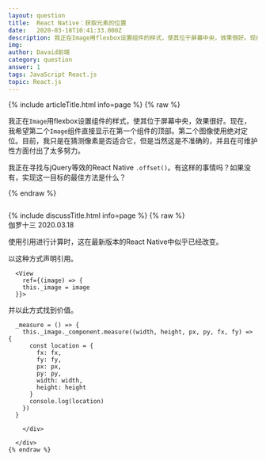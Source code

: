 ```yaml
---
layout: question
title:  React Native：获取元素的位置
date:   2020-03-18T10:41:33.000Z
description: 我正在Image用flexbox设置组件的样式，使其位于屏幕中央，效果很好。现在，我希望第二个Image组件直接显示在第一个组件的顶部。第二个图像使用绝对...
img: 
author: Davaid前端
category: question
answer: 1
tags: JavaScript React.js
topic: React.js
---
```

<div class="article-root">
  <div class="article">
    {% include articleTitle.html info=page %}
    {% raw %}
    <div class="article-content"><p><font style="vertical-align: inherit;"><font style="vertical-align: inherit;">我正在</font></font><code>Image</code><font style="vertical-align: inherit;"><font style="vertical-align: inherit;">用flexbox设置组件的样式，使其位于屏幕中央，效果很好。</font><font style="vertical-align: inherit;">现在，我希望第二个</font></font><code>Image</code><font style="vertical-align: inherit;"><font style="vertical-align: inherit;">组件直接显示在第一个组件的顶部。</font><font style="vertical-align: inherit;">第二个图像使用绝对定位。</font><font style="vertical-align: inherit;">目前，我只是在猜测像素是否适合它，但是当然这是不准确的，并且在可维护性方面付出了太多努力。</font></font></p>

<p><font style="vertical-align: inherit;"><font style="vertical-align: inherit;">我正在寻找与jQuery等效的React Native </font></font><code>.offset()</code><font style="vertical-align: inherit;"><font style="vertical-align: inherit;">。</font><font style="vertical-align: inherit;">有这样的事情吗？如果没有，实现这一目标的最佳方法是什么？</font></font></p></div>
    {% endraw %}
  </div>
  <p style="height: 0;width:0;overflow: hidden;"> 第2164篇《React Native：获取元素的位置》来自Winter(https://github.com/aiyld/aiyld.github.io)的站点</p>
  <div class="discuss-wrapper">
    {% include discussTitle.html info=page %}
    {% raw %}
    <div class="discuss-item">
        <div class="discuss-parent">
          <div class="discuss-meta">
            <span class="discuss-user">伽罗十三</span>
            <span class="discuss-time">2020.03.18</span>
          </div>
          <div class="discuss-comment"><p><font style="vertical-align: inherit;"><font style="vertical-align: inherit;">使用引用进行计算时，这在最新版本的React Native中似乎已经改变。</font></font></p>

<p><font style="vertical-align: inherit;"><font style="vertical-align: inherit;">以这种方式声明引用。</font></font></p>

<pre><code>  &lt;View<font></font>
    ref={(image) =&gt; {<font></font>
    this._image = image<font></font>
  }}&gt;<font></font>
</code></pre>

<p><font style="vertical-align: inherit;"><font style="vertical-align: inherit;">并以此方式找到价值。</font></font></p>

<pre><code>  _measure = () =&gt; {<font></font>
    this._image._component.measure((width, height, px, py, fx, fy) =&gt; {<font></font>
      const location = {<font></font>
        fx: fx,<font></font>
        fy: fy,<font></font>
        px: px,<font></font>
        py: py,<font></font>
        width: width,<font></font>
        height: height<font></font>
      }<font></font>
      console.log(location)<font></font>
    })<font></font>
  }<font></font>
</code></pre></div>
        </div>
        
      </div>
    {% endraw %}
  </div>
<div>
